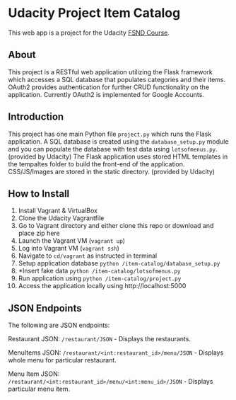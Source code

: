 # Udacity Project Item Catalog 
This web app is a project for the Udacity [FSND Course](https://www.udacity.com/course/full-stack-web-developer-nanodegree--nd004).

## About
This project is a RESTful web application utilizing the Flask framework which accesses a SQL database that populates categories and their items. OAuth2 provides authentication for further CRUD functionality on the application. Currently OAuth2 is implemented for Google Accounts.

## Introduction
This project has one main Python file `project.py` which runs the Flask application. A SQL database is created using the `database_setup.py` module and you can populate the database with test data using `lotsofmenus.py`.(provided by Udacity)
The Flask application uses stored HTML templates in the tempaltes folder to build the front-end of the application. CSS/JS/Images are stored in the static directory. (provided by Udacity)

## How to Install
1. Install Vagrant & VirtualBox
2. Clone the Udacity Vagrantfile
3. Go to Vagrant directory and either clone this repo or download and place zip here
3. Launch the Vagrant VM (`vagrant up`)
4. Log into Vagrant VM (`vagrant ssh`)
5. Navigate to `cd/vagrant` as instructed in terminal
6. Setup application database `python /item-catalog/database_setup.py`
8. *Insert fake data `python /item-catalog/lotsofmenus.py`
9. Run application using `python /item-catalog/project.py`
10. Access the application locally using http://localhost:5000

## JSON Endpoints
The following are JSON endpoints:

Restaurant JSON: `/restaurant/JSON`
    - Displays the restaurants.

MenuItems JSON: `/restaurant/<int:restaurant_id>/menu/JSON`
    - Displays whole menu for particular restaurant.

Menu Item JSON: `/restaurant/<int:restaurant_id>/menu/<int:menu_id>/JSON`
    - Displays particular menu item.

